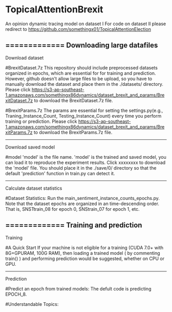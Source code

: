 # TopicalAttentionBrexit
An opinion dynamic tracing model on dataset I
For code on dataset II please redirect to https://github.com/somethingx01/TopicalAttentionElection

=============
Downloading large datafiles
-------------
Download dataset

#BrexitDataset.7z 
This repository should include preprocessed datasets organized in epochs, which are essential for for training and prediction. However, github doesn't allow large files to be upload, so you have to manually download the dataset and place them in the ./datasets/ directory. Please click https://s3-ap-southeast-1.amazonaws.com/somethingx86dynamics/dataset_brexit_and_params/BrexitDataset.7z to download the BrexitDataset.7z file.

#BrexitParams.7z
The params are essential for setting the settings.py(e.g., Traning_Instance_Count, Testing_Instance_Count) every time you perform training or prediction. Please click https://s3-ap-southeast-1.amazonaws.com/somethingx86dynamics/dataset_brexit_and_params/BrexitParams.7z to download the BrexitParams.7z file.

-------------
Download saved model

#model
'model' is the file name. 'model' is the trained and saved model, you can load it to reproduce the experiment results. Click xxxxxxxx to download the 'model' file. You should place it in the ./save/0/ directory so that the default 'prediction' function in train.py can detect it. 

-------------
Calculate dataset statistics

#Dataset Statistics:
Run the main_sentiment_instance_counts_epochs.py. Note that the dataset epochs are organized in an time-descending order. That is, SNSTtrain_08 for epoch 0, SNStrain_07 for epoch 1, etc.

=============
Training and prediction
-------------
Training

#A Quick Start
If your machine is not eligible for a training (CUDA 7.0+ with 8G+GPURAM, 100G RAM), then loading a trained model ( by commenting train() ) and performing prediction would be suggested, whether on CPU or GPU.

-------------
Prediction

#Predict an epoch from trained models:
The defult code is predicting EPOCH_8.

#Understandable Topics:
